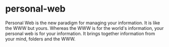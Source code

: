 personal-web
============

Personal Web is the new paradigm for managing your information. It is like the WWW but yours. Whereas the WWW is for the world's information, your personal web is for your information. It brings together information from your mind, folders and the WWW. 
